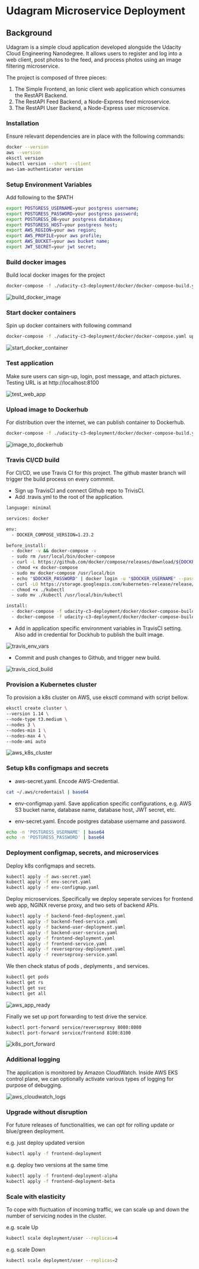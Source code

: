 # Udagram Microservice Deployment

## Background

Udagram is a simple cloud application developed alongside the Udacity Cloud Engineering Nanodegree. It allows users to register and log into a web client, post photos to the feed, and process photos using an image filtering microservice.

The project is composed of three pieces:

1. The Simple Frontend, an Ionic client web application which consumes the RestAPI Backend.
2. The RestAPI Feed Backend, a Node-Express feed microservice.
3. The RestAPI User Backend, a Node-Express user microservice.

### Installation

Ensure relevant dependencies are in place with the following commands:

```bash
docker --version
aws --version
eksctl version
kubectl version --short --client
aws-iam-authenticator version
```

### Setup Environment Variables

Add following to the \$PATH

```bash
export POSTGRESS_USERNAME=your postgress username;
export POSTGRESS_PASSWORD=your postgress password;
export POSTGRESS_DB=your postgress database;
export POSTGRESS_HOST=your postgress host;
export AWS_REGION=your aws region;
export AWS_PROFILE=your aws profile;
export AWS_BUCKET=your aws bucket name;
export JWT_SECRET=your jwt secret;
```

### Build docker images

Build local docker images for the project

```bash
docker-compose -f ./udacity-c3-deployment/docker/docker-compose-build.yaml build --parallel
```

![build_docker_image](https://github.com/michlin0825/CDND-Udagram-Review/blob/master/screenshots/build_docker_image.png)

### Start docker containers

Spin up docker containers with following command

```bash
docker-compose -f ./udacity-c3-deployment/docker/docker-compose.yaml up
```

![start_docker_container](https://github.com/michlin0825/CDND-Udagram-Review/blob/master/screenshots/start_docker_container.png)

### Test application

Make sure users can sign-up, login, post message, and attach pictures. Testing URL is at http://localhost:8100

![test_web_app](https://github.com/michlin0825/CDND-Udagram-Review/blob/master/screenshots/test_web_app.png)

### Upload image to Dockerhub

For distribution over the internet, we can publish container to Dockerhub.

```bash
docker-compose -f ./udacity-c3-deployment/docker/docker-compose-build.yaml push
```

![image_to_dockerhub](https://github.com/michlin0825/CDND-Udagram-Review/blob/master/screenshots/image_to_dockerhub.png)

### Travis CI/CD build

For CI/CD, we use Travis CI for this project. The github master branch will trigger the build process on every commmit.

- Sign up TravisCI and connect Github repo to TrivisCI.
- Add .travis.yml to the root of the application.

```bash
language: minimal

services: docker

env:
  - DOCKER_COMPOSE_VERSION=1.23.2

before_install:
  - docker -v && docker-compose -v
  - sudo rm /usr/local/bin/docker-compose
  - curl -L https://github.com/docker/compose/releases/download/${DOCKER_COMPOSE_VERSION}/docker-compose-`uname -s`-`uname -m` > docker-compose
  - chmod +x docker-compose
  - sudo mv docker-compose /usr/local/bin
  - echo "$DOCKER_PASSWORD" | docker login -u "$DOCKER_USERNAME" --password-stdin
  - curl -LO https://storage.googleapis.com/kubernetes-release/release/$(curl -s https://storage.googleapis.com/kubernetes-release/release/stable.txt)/bin/linux/amd64/kubectl
  - chmod +x ./kubectl
  - sudo mv ./kubectl /usr/local/bin/kubectl

install:
  - docker-compose -f udacity-c3-deployment/docker/docker-compose-build.yaml build --parallel
  - docker-compose -f udacity-c3-deployment/docker/docker-compose-build.yaml push
```

- Add in application specific environment variables in TravisCI setting. Also add in credential for Dockhub to publish the built image.

![travis_env_vars](https://github.com/michlin0825/CDND-Udagram-Review/blob/master/screenshots/travis_env_vars.png)

- Commit and push changes to Github, and trigger new build.

![travis_cicd_build](https://github.com/michlin0825/CDND-Udagram-Review/blob/master/screenshots/travis_cicd_build.png)

### Provision a Kubernetes cluster

To provision a k8s cluster on AWS, use eksctl command with script bellow.

```bash
eksctl create cluster \
--version 1.14 \
--node-type t3.medium \
--nodes 3 \
--nodes-min 1 \
--nodes-max 4 \
--node-ami auto
```

![aws_k8s_cluster](https://github.com/michlin0825/CDND-Udagram-Review/blob/master/screenshots/aws_k8s_cluster.png)

### Setup k8s configmaps and secrets

- aws-secret.yaml. Encode AWS-Credential.

```bash
cat ~/.aws/credentaisl | base64
```

- env-configmap.yaml. Save application specific configurations, e.g. AWS S3 bucket name, database name, database host, JWT secret, etc.

- env-secret.yaml. Encode postgres database username and password.

```bash
echo -n 'POSTGRESS_USERNAME' | base64
echo -n 'POSTGRESS_PASSWORD' | base64
```

### Deployment configmap, secrets, and microservices

Deploy k8s configmaps and secrets.

```bash
kubectl apply -f aws-secret.yaml
kubectl apply -f env-secret.yaml
kubectl apply -f env-configmap.yaml
```

Deploy microservices. Specifically we deploy seperate services for frontend web app, NGINX reverse proxy, and two sets of backend APIs.

```bash
kubectl apply -f backend-feed-deployment.yaml
kubectl apply -f backend-feed-service.yaml
kubectl apply -f backend-user-deployment.yaml
kubectl apply -f backend-user-service.yaml
kubectl apply -f frontend-deployment.yaml
kubectl apply -f frontend-service.yaml
kubectl apply -f reverseproxy-deployment.yaml
kubectl apply -f reverseproxy-service.yaml
```

We then check status of pods , deplyments , and services.

```bash
kubectl get pods
kubectl get rs
kubectl get svc
kubectl get all
```

![aws_app_ready](https://github.com/michlin0825/CDND-Udagram-Review/blob/master/screenshots/aws_app_ready.png)

Finally we set up port forwarding to test drive the service.

```bash
kubectl port-forward service/reverseproxy 8080:8080
kubectl port-forward service/frontend 8100:8100
```

![k8s_port_forward](https://github.com/michlin0825/CDND-Udagram-Review/blob/master/screenshots/k8s_port_forward.png)

### Additional logging

The application is monitored by Amazon CloudWatch. Inside AWS EKS control plane, we can optionally activate various types of logging for purpose of debugging.

![aws_cloudwatch_logs](https://github.com/michlin0825/CDND-Udagram-Review/blob/master/screenshots/aws_cloudwatch_logs.png)

### Upgrade without disruption

For future releases of functionalities, we can opt for rolling update or blue/green deployment.

e.g. just deploy updated version

```bash
kubectl apply -f frontend-deployment
```

e.g. deploy two versions at the same time

```bash
kubectl apply -f frontend-deployment-alpha
kubectl apply -f frontend-deployment-beta
```

### Scale with elasticity

To cope with fluctuation of incoming traffic, we can scale up and down the number of servicing nodes in the cluster.

e.g. scale Up

```bash
kubectl scale deployment/user --replicas=4
```

e.g. scale Down

```bash
kubectl scale deployment/user --replicas=2
```
